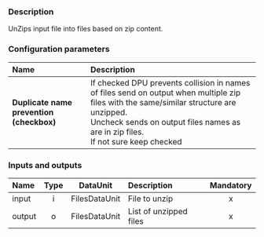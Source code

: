 ### Description

UnZips input file into files based on zip content.

### Configuration parameters

| Name | Description |
|:----|:----|
|**Duplicate name prevention (checkbox)** | If checked DPU prevents collision in names of files send on output when multiple zip files with the same/similar structure are unzipped.<br>Uncheck sends on output files names as are in zip files.<br>If not sure keep checked |

### Inputs and outputs

|Name |Type | DataUnit | Description | Mandatory |
|:--------|:------:|:------:|:-------------|:---------------------:|
|input  |i| FilesDataUnit | File to unzip |x|
|output |o| FilesDataUnit | List of unzipped files |x|
